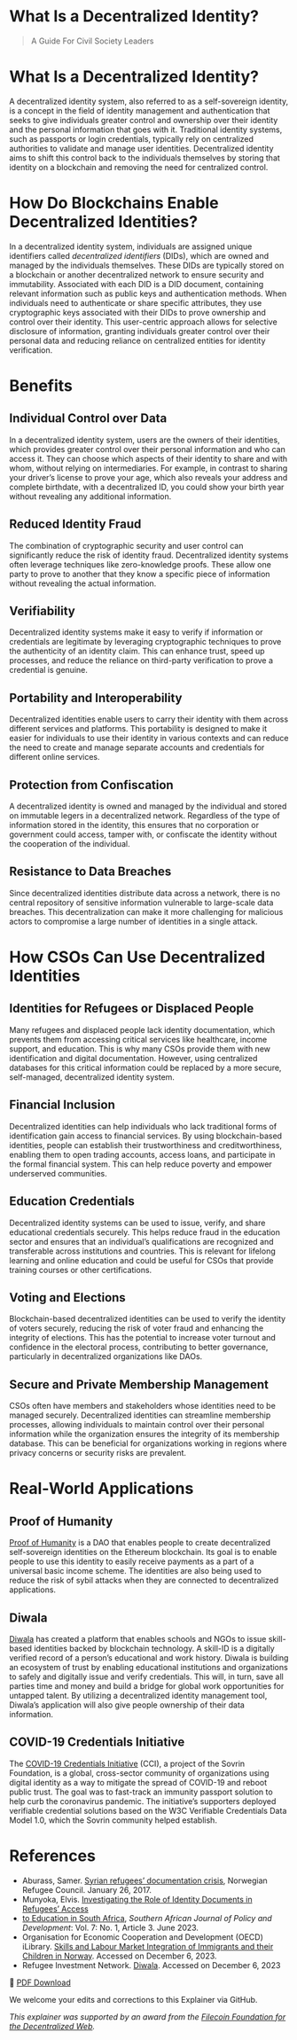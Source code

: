 # What Is a Decentralized Identity?
>A Guide For Civil Society Leaders

# What Is a Decentralized Identity?
A decentralized identity system, also referred to as a self-sovereign identity, is a concept in the field of identity management and authentication that seeks to give individuals greater control and ownership over their identity and the personal information that goes with it. Traditional identity systems, such as passports or login credentials, typically rely on centralized authorities to validate and manage user identities. Decentralized identity aims to shift this control back to the individuals themselves by storing that identity on a blockchain and removing the need for centralized control.

# How Do Blockchains Enable Decentralized Identities?
In a decentralized identity system, individuals are assigned unique identifiers called _decentralized identifiers_ (DIDs), which are owned and managed by the individuals themselves. These DIDs are typically stored on a blockchain or another decentralized network to ensure security and immutability. Associated with each DID is a DID document, containing relevant information such as public keys and authentication methods. When individuals need to authenticate or share specific attributes, they use cryptographic keys associated with their DIDs to prove ownership and control over their identity. This user-centric approach allows for selective disclosure of information, granting individuals greater control over their personal data and reducing reliance on centralized entities for identity verification.

# Benefits
## Individual Control over Data
In a decentralized identity system, users are the owners of their identities, which provides greater control over their personal information and who can access it. They can choose which aspects of their identity to share and with whom, without relying on intermediaries. For example, in contrast to sharing your driver’s license to prove your age, which also reveals your address and complete birthdate, with a decentralized ID, you could show your birth year without revealing any additional information.

## Reduced Identity Fraud
The combination of cryptographic security and user control can significantly reduce the risk of identity fraud. Decentralized identity systems often leverage techniques like zero-knowledge proofs. These allow one party to prove to another that they know a specific piece of information without revealing the actual information.

## Verifiability
Decentralized identity systems make it easy to verify if information or credentials are legitimate by leveraging cryptographic techniques to prove the authenticity of an identity claim. This can enhance trust, speed up processes, and reduce the reliance on third-party verification to prove a credential is genuine.

## Portability and Interoperability
Decentralized identities enable users to carry their identity with them across different services and platforms. This portability is designed to make it easier for individuals to use their identity in various contexts and can reduce the need to create and manage separate accounts and credentials for different online services.

## Protection from Confiscation
A decentralized identity is owned and managed by the individual and stored on immutable legers in a decentralized network. Regardless of the type of information stored in the identity, this ensures that no corporation or government could access, tamper with, or confiscate the identity without the cooperation of the individual.

## Resistance to Data Breaches
Since decentralized identities distribute data across a network, there is no central repository of sensitive information vulnerable to large-scale data breaches. This decentralization can make it more challenging for malicious actors to compromise a large number of identities in a single attack.

# How CSOs Can Use Decentralized Identities
## Identities for Refugees or Displaced People
Many refugees and displaced people lack identity documentation, which prevents them from accessing critical services like healthcare, income support, and education. This is why many CSOs provide them with new identification and digital documentation. However, using centralized databases for this critical information could be replaced by a more secure, self-managed, decentralized identity system.

## Financial Inclusion
Decentralized identities can help individuals who lack traditional forms of identification gain access to financial services. By using blockchain-based identities, people can establish their trustworthiness and creditworthiness, enabling them to open trading accounts, access loans, and participate in the formal financial system. This can help reduce poverty and empower underserved communities.

## Education Credentials
Decentralized identity systems can be used to issue, verify, and share educational credentials securely. This helps reduce fraud in the education sector and ensures that an individual’s qualifications are recognized and transferable across institutions and countries. This is relevant for lifelong learning and online education and could be useful for CSOs that provide training courses or other certifications.

## Voting and Elections
Blockchain-based decentralized identities can be used to verify the identity of voters securely, reducing the risk of voter fraud and enhancing the integrity of elections. This has the potential to increase voter turnout and confidence in the electoral process, contributing to better governance, particularly in decentralized organizations like DAOs.

## Secure and Private Membership Management
CSOs often have members and stakeholders whose identities need to be managed securely. Decentralized identities can streamline membership processes, allowing individuals to maintain control over their personal information while the organization ensures the integrity of its membership database. This can be beneficial for organizations working in regions where privacy concerns or security risks are prevalent.

# Real-World Applications
## Proof of Humanity
[Proof of Humanity](https://proofofhumanity.id/) is a DAO that enables people to create decentralized self-sovereign identities on the Ethereum blockchain. Its goal is to enable people to use this identity to easily receive payments as a part of a universal basic income scheme. The identities are also being used to reduce the risk of sybil attacks when they are connected to decentralized applications.

## Diwala
[Diwala](https://www.diwala.io/) has created a platform that enables schools and NGOs to issue skill-based identities backed by blockchain technology. A skill-ID is a digitally verified record of a person’s educational and work history. Diwala is building an ecosystem of trust by enabling educational institutions and organizations to safely and digitally issue and verify credentials. This will, in turn, save all parties time and money and build a bridge for global work opportunities for untapped talent. By utilizing a decentralized identity management tool, Diwala’s application will also give people ownership of their data information.

## COVID-19 Credentials Initiative
The [COVID-19 Credentials Initiative](https://www.covidcreds.org/) (CCI), a project of the Sovrin Foundation, is a global, cross-sector community of organizations using digital identity as a way to mitigate the spread of COVID-19 and reboot public trust. The goal was to fast-track an immunity passport solution to help curb the coronavirus pandemic. The initiative’s supporters deployed verifiable credential solutions based on the W3C Verifiable Credentials Data Model 1.0, which the Sovrin community helped establish. 

# References
* Aburass, Samer. [Syrian refugees’ documentation crisis](https://www.nrc.no/news/2017/january/syrian-refugees-documentation-crisis/), Norwegian Refugee Council. January 26, 2017.
* Munyoka, Elvis. [Investigating the Role of Identity Documents in Refugees’ Access](https://scholarship.law.cornell.edu/cgi/viewcontent.cgi?article=1090&context=sajpd)
* [to Education in South Africa](https://scholarship.law.cornell.edu/cgi/viewcontent.cgi?article=1090&context=sajpd), _Southern African Journal of Policy and Development_: Vol. 7: No. 1, Article 3. June 2023.
* Organisation for Economic Cooperation and Development (OECD) iLibrary. [Skills and Labour Market Integration of Immigrants and their Children in Norway](https://www.oecd-ilibrary.org/social-issues-migration-health/skills-and-labour-market-integration-of-immigrants-and-their-children-in-norway_6109d927-en). Accessed on December 6, 2023.
* Refugee Investment Network. [Diwala](https://refugeeinvestments.org/opportunities/diwala/). Accessed on December 6, 2023

🔽 [PDF Download](https://acceleratingmakers.publicgoodapphouse.org/downloads)

We welcome your edits and corrections to this Explainer via GitHub.

_This explainer was supported by an award from the [Filecoin Foundation for the Decentralized Web](https://ffdweb.org/)._
